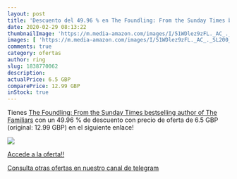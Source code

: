 ```yaml
---
layout: post
title: 'Descuento del 49.96 % en The Foundling: From the Sunday Times bes'
date: 2020-02-29 08:13:22
thumbnailImage: 'https://m.media-amazon.com/images/I/51WDlez9zFL._AC_._SL200_.jpg'
images: [ 'https://m.media-amazon.com/images/I/51WDlez9zFL._AC_._SL200_.jpg' ]
comments: true
category: ofertas
author: ring
slug: 1838770062
description:
actualPrice: 6.5 GBP
comparePrice: 12.99 GBP
inStock: true
---
```


Tienes [The Foundling: From the Sunday Times bestselling author of The Familiars](https://www.amazon.com/dp/1838770062/?tag=redken08-20) con un 49.96 % de descuento con precio de oferta de 6.5 GBP (original: 12.99 GBP) en el siguiente enlace!

[![](https://m.media-amazon.com/images/I/51WDlez9zFL._AC_._SL200_.jpg)](https://www.amazon.com/dp/1838770062/?tag=redken08-20)

[Accede a la oferta!!](https://www.amazon.com/dp/1838770062/?tag=redken08-20)

[Consulta otras ofertas en nuestro canal de telegram](https://t.me/s/ofertas25)
